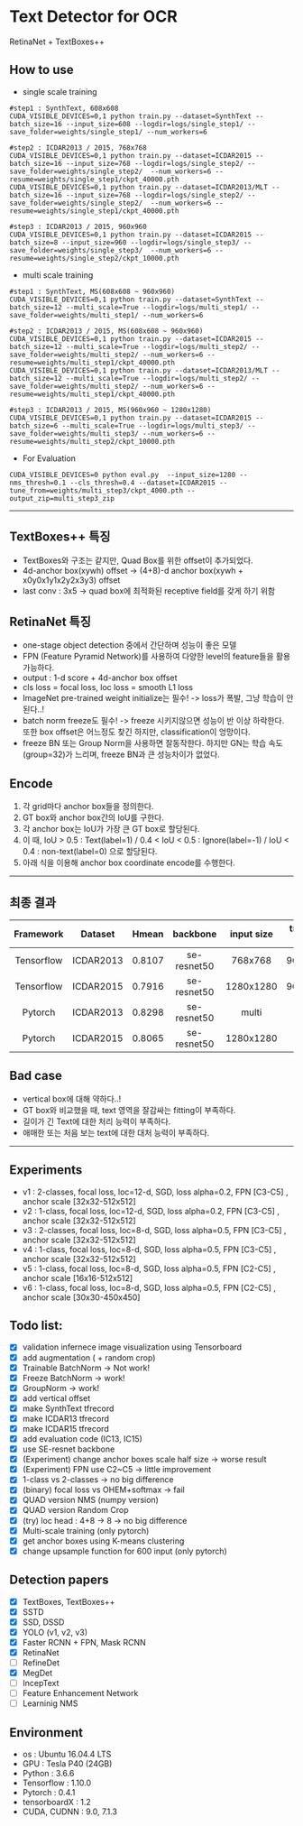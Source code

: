 # Text Detector for OCR

RetinaNet + TextBoxes++

## How to use
- single scale training
```
#step1 : SynthText, 608x608
CUDA_VISIBLE_DEVICES=0,1 python train.py --dataset=SynthText --batch_size=16 --input_size=608 --logdir=logs/single_step1/ --save_folder=weights/single_step1/ --num_workers=6

#step2 : ICDAR2013 / 2015, 768x768
CUDA_VISIBLE_DEVICES=0,1 python train.py --dataset=ICDAR2015 --batch_size=16 --input_size=768 --logdir=logs/single_step2/ --save_folder=weights/single_step2/  --num_workers=6 --resume=weights/single_step1/ckpt_40000.pth
CUDA_VISIBLE_DEVICES=0,1 python train.py --dataset=ICDAR2013/MLT --batch_size=16 --input_size=768 --logdir=logs/single_step2/ --save_folder=weights/single_step2/  --num_workers=6 --resume=weights/single_step1/ckpt_40000.pth

#step3 : ICDAR2013 / 2015, 960x960
CUDA_VISIBLE_DEVICES=0,1 python train.py --dataset=ICDAR2015 --batch_size=8 --input_size=960 --logdir=logs/single_step3/ --save_folder=weights/single_step3/  --num_workers=6 --resume=weights/single_step2/ckpt_10000.pth
```

- multi scale training
```
#step1 : SynthText, MS(608x608 ~ 960x960)
CUDA_VISIBLE_DEVICES=0,1 python train.py --dataset=SynthText --batch_size=12 --multi_scale=True --logdir=logs/multi_step1/ --save_folder=weights/multi_step1/ --num_workers=6

#step2 : ICDAR2013 / 2015, MS(608x608 ~ 960x960)
CUDA_VISIBLE_DEVICES=0,1 python train.py --dataset=ICDAR2015 --batch_size=12 --multi_scale=True --logdir=logs/multi_step2/ --save_folder=weights/multi_step2/ --num_workers=6 --resume=weights/multi_step1/ckpt_40000.pth
CUDA_VISIBLE_DEVICES=0,1 python train.py --dataset=ICDAR2013/MLT --batch_size=12 --multi_scale=True --logdir=logs/multi_step2/ --save_folder=weights/multi_step2/ --num_workers=6 --resume=weights/multi_step1/ckpt_40000.pth

#step3 : ICDAR2013 / 2015, MS(960x960 ~ 1280x1280)
CUDA_VISIBLE_DEVICES=0,1 python train.py --dataset=ICDAR2015 --batch_size=6 --multi_scale=True --logdir=logs/multi_step3/ --save_folder=weights/multi_step3/ --num_workers=6 --resume=weights/multi_step2/ckpt_10000.pth
```

- For Evaluation
```
CUDA_VISIBLE_DEVICES=0 python eval.py  --input_size=1280 --nms_thresh=0.1 --cls_thresh=0.4 --dataset=ICDAR2015 --tune_from=weights/multi_step3/ckpt_4000.pth --output_zip=multi_step3_zip
```

---

## TextBoxes++ 특징
- TextBoxes와 구조는 같지만, Quad Box를 위한 offset이 추가되었다.
- 4d-anchor box(xywh) offset -> (4+8)-d anchor box(xywh + x0y0x1y1x2y2x3y3) offset
- last conv : 3x5 -> quad box에 최적화된 receptive field를 갖게 하기 위함

## RetinaNet 특징
- one-stage object detection 중에서 간단하며 성능이 좋은 모델
- FPN (Feature Pyramid Network)를 사용하여 다양한 level의 feature들을 활용가능하다.
- output : 1-d score + 4d-anchor box offset
- cls loss = focal loss, loc loss = smooth L1 loss
- ImageNet pre-trained weight initialize는 필수! -> loss가 폭발, 그냥 학습이 안된다..!
- batch norm freeze도 필수! -> freeze 시키지않으면 성능이 반 이상 하락한다. 또한 box offset은 어느정도 찾긴 하지만, classification이 엉망이다.
- freeze BN 또는 Group Norm을 사용하면 잘동작한다. 하지만 GN는 학습 속도 (group=32)가 느리며, freeze BN과 큰 성능차이가 없었다.

## Encode
1. 각 grid마다 anchor box들을 정의한다.
2. GT box와 anchor box간의 IoU를 구한다.
3. 각 anchor box는 IoU가 가장 큰 GT box로 할당된다.
4. 이 때, IoU > 0.5 : Text(label=1)  /  0.4 < IoU < 0.5 : Ignore(label=-1)  /  IoU < 0.4 : non-text(label=0) 으로 할당된다.
5. 아래 식을 이용해 anchor box coordinate encode를 수행한다.

---

## 최종 결과

| Framework   | Dataset     | Hmean    |   backbone  | input size | training scale | cls thresh | nms thresh  | iter    | weights |
|:--------:   | :----:   |  :--------: |  :------:  |  :----------:  |  :------:  |  :------:   |:-----:  |:-----:  | :-----:  |
| Tensorflow | ICDAR2013  |  0.8107   | se-resnet50 |   768x768    |  960x960   |    0.3     |   0.1      | Synth(62k) + IC15(17k) | [link](https://drive.google.com/open?id=1uZtCjyZ4vx9RpXaEuU2UEJIkxY8Kddfp) |
| Tensorflow | ICDAR2015  |  0.7916   | se-resnet50 |  1280x1280 |  960x960   |    0.3     |   0.1      | Synth(62k) + IC15(17k) | [link](https://drive.google.com/open?id=1uZtCjyZ4vx9RpXaEuU2UEJIkxY8Kddfp) |
| Pytorch | ICDAR2013  |  0.8298   | se-resnet50 |   multi    |  Multi scale   |    0.5     |   0.35      | Synth(35k) + IC13+MLT(7k) | [link](https://drive.google.com/open?id=1pzwDnC3C2nXtwYe0A_tkMlWwf6BJAve0) |
| Pytorch | ICDAR2015  |  0.8065   | se-resnet50 |  1280x1280 |  Multi scale   |    0.4     |   0.20      | Synth(35k) + IC15(4k) | [link](https://drive.google.com/open?id=1mDNS8RfFExjXTg-7cmU725n4P_Ma2If4) |

## Bad case
- vertical box에 대해 약하다..!
- GT box와 비교했을 때, text 영역을 잘감싸는 fitting이 부족하다.
- 길이가 긴 Text에 대한 처리 능력이 부족하다.
- 애매한 또는 처음 보는 text에 대한 대처 능력이 부족하다.

---

## Experiments
- v1 : 2-classes, focal loss, loc=12-d, SGD, loss alpha=0.2, FPN [C3-C5] , anchor scale [32x32-512x512]
- v2 : 1-class, focal loss, loc=12-d, SGD, loss alpha=0.2, FPN [C3-C5] , anchor scale [32x32-512x512]
- v3 : 2-classes, focal loss, loc=8-d, SGD, loss alpha=0.5, FPN [C3-C5] , anchor scale [32x32-512x512]
- v4 : 1-class, focal loss, loc=8-d, SGD, loss alpha=0.5, FPN [C3-C5] , anchor scale [32x32-512x512]
- v5 : 1-class, focal loss, loc=8-d, SGD, loss alpha=0.5, FPN [C2-C5] , anchor scale [16x16-512x512]
- v6 : 1-class, focal loss, loc=8-d, SGD, loss alpha=0.5, FPN [C2-C5] , anchor scale [30x30-450x450]

## Todo list:
- [x] validation infernece image visualization using Tensorboard
- [x] add augmentation ( + random crop)
- [x] Trainable BatchNorm -> Not work!
- [x] Freeze BatchNorm -> work!
- [x] GroupNorm -> work!
- [x] add vertical offset
- [x] make SynthText tfrecord
- [x] make ICDAR13 tfrecord
- [x] make ICDAR15 tfrecord
- [x] add evaluation code (IC13, IC15)
- [x] use SE-resnet backbone
- [x] (Experiment) change anchor boxes scale half size -> worse result
- [x] (Experiment) FPN use C2~C5 -> little improvement
- [x] 1-class vs 2-classes -> no big difference
- [x] (binary) focal loss vs OHEM+softmax  ->  fail
- [x] QUAD version NMS (numpy version)
- [x] QUAD version Random Crop
- [x] (try) loc head : 4+8 -> 8  -> no big difference
- [x] Multi-scale training (only pytorch)
- [x] get anchor boxes using K-means clustering
- [x] change upsample function for 600 input (only pytorch)

## Detection papers
- [x] TextBoxes, TextBoxes++
- [x] SSTD
- [x] SSD, DSSD
- [x] YOLO (v1, v2, v3)
- [x] Faster RCNN + FPN, Mask RCNN
- [x] RetinaNet
- [ ] RefineDet
- [x] MegDet
- [ ] IncepText
- [ ] Feature Enhancement Network
- [ ] Learninig NMS

## Environment

- os : Ubuntu 16.04.4 LTS <br>
- GPU : Tesla P40 (24GB) <br>
- Python : 3.6.6 <br>
- Tensorflow : 1.10.0
- Pytorch : 0.4.1
- tensorboardX : 1.2
- CUDA, CUDNN : 9.0, 7.1.3 <br>
